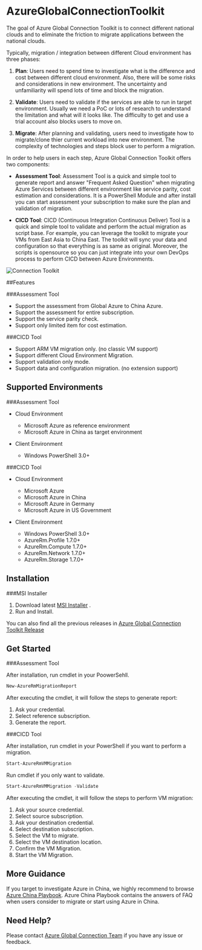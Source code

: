 # AzureGlobalConnectionToolkit
The goal of Azure Global Connection Toolkit is to connect different national clouds and to eliminate the friction to migrate applications between the national clouds.

Typically, migration / integration between different Cloud environment has three phases:

1. **Plan**:
Users need to spend time to investigate what is the difference and cost between different cloud environment. Also, there will be some risks and considerations in new environment. The uncertainty and unfamiliarity will spend lots of time and block the migration. 

2. **Validate**:
Users need to validate if the services are able to run in target environment. Usually we need a PoC or lots of research to understand the limitation and what will it looks like. The difficulty to get and use a trial account also blocks users to move on.

3. **Migrate**:
After planning and validating, users need to investigate how to migrate/clone thier current workload into new environment. The complexity of technologies and steps block user to perform a migration.

In order to help users in each step, Azure Global Connection Toolkit offers two components:

- **Assessment Tool**:
Assessment Tool is a quick and simple tool to generate report and answer "Frequent Asked Question" when migrating Azure Services between different environment like service parity, cost estimation and considerations. It is a PowerShell Module and after install you can start assessment your subscription to make sure the plan and validation of migration.

- **CICD Tool**:
CICD (Continuous Integration Continuous Deliver) Tool is a quick and simple tool to validate and perform the actual migration as script base. For example, you can leverage the toolkit to migrate your VMs from East Asia to China East. The toolkit will sync your data and configuration so that everything is as same as original. Moreover, the scripts is opensource so you can just integrate into your own DevOps process to perform CICD between Azure Environments.


![Connection Toolkit](https://globalconnectioncenter.blob.core.windows.net/githubpics/connectiontoolkit.png)


##Features

###Assessment Tool

* Support the assessment from Global Azure to China Azure.
* Support the assessment for entire subscription.
* Support the service parity check.
* Support only limited item for cost estimation.

###CICD Tool

* Support ARM VM migration only. (no classic VM support)
* Support different Cloud Environment Migration.
* Support validation only mode.
* Support data and configuration migration. (no extension support)

## Supported Environments

###Assessment Tool

* Cloud Environment
  * Microsoft Azure as reference environment 
  * Microsoft Azure in China as target environment
  
* Client Environment
  * Windows PowerShell 3.0+
  
###CICD Tool

* Cloud Environment
  * Microsoft Azure
  * Microsoft Azure in China
  * Microsoft Azure in Germany
  * Microsoft Azure in US Government

* Client Environment
  * Windows PowerShell 3.0+
  * AzureRm.Profile 1.7.0+
  * AzureRm.Compute 1.7.0+
  * AzureRm.Network 1.7.0+
  * AzureRm.Storage 1.7.0+

## Installation

###MSI Installer

1. Download latest [MSI Installer](https://github.com/Azure/AzureGlobalConnectionToolkit/releases/download/0.0.1/AzureGlobalConnectionToolkit.msi) .
2. Run and Install.

You can also find all the previous releases in [Azure Global Connection Toolkit Release](https://github.com/Azure/AzureGlobalConnectionToolkit/releases/tag/0.1.0)

## Get Started

###Assessment Tool

After installation, run cmdlet in your PoowerSehll.

```powershell
New-AzureRmMigrationReport
```

After executing the cmdlet, it will follow the steps to generate report:

1. Ask your credential.
2. Select reference subscription.
3. Generate the report.

###CICD Tool

After installation, run cmdlet in your PowerShell if you want to perform a migration.

```powershell
Start-AzureRmVMMigration
```

Run cmdlet if you only want to validate.

```powershell
Start-AzureRmVMMigration -Validate
```

After executing the cmdlet, it will follow the steps to perform VM migration:

1. Ask your source credential.
2. Select source subscription.
3. Ask your destination credential.
4. Select destination subscription.
5. Select the VM to migrate.
6. Select the VM destination location.
7. Confirm the VM Migration.
8. Start the VM Migration.

## More Guidance

If you target to investigate Azure in China, we highly recommend to browse [Azure China Playbook](https://aka.ms/azurechinaplaybook). Azure China Playbook contains the answers of FAQ when users consider to migrate or start using Azure in China.

## Need Help?

Please contact [Azure Global Connection Team](mailto:amcteam@microsoft.com) if you have any issue or feedback.
